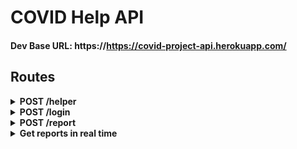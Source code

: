 # COVID Help API

#### Dev Base URL: https://https://covid-project-api.herokuapp.com/

## Routes

<details>
    <summary><b>POST /helper</b></summary>

    Query Params: none
    FormData:
        - group_name
        - representative
        - phone
        - password
        - locality (object of lat and lng)
        - social_service (optional)

    Registeration of social service groups/NGOs

</details>

<details>
    <summary><b>POST /login</b></summary>

    Query Params: none
    FormData:
        - phone
        - password

    Sign in of social service groups/NGOs

</details>

<details>
    <summary><b>POST /report</b></summary>

    Query Params: none
    FormData:
        - area_coordinates https://ibb.co/SsVvZYt
        - reported_by (name)
        - phone
        - helpType (description of help needed)

    Note: The `area_coordinates` property contains the lat lng of every point of the polygon. Make sure all the coordinates are of `Double` type

    Report a help

</details>

<details><summary><b>Get reports in real time</b></summary>
<p>

1. Initialize socket on the client

```javascript
let socket = io("https://https://covid-project-api.herokuapp.com/")
```

2. On getting the location of the device from the browser, emit an event to get new reports

```javascript
socket.emit("new_report", { lat: pos.lat, lng: pos.lng });
```

3. After submission of a new report, again emit an event for getting new reports

```javascript
socket.emit("new_report", { lat: pos.lat, lng: pos.lng });
```

4. Listen for new reports to be displayed onto the Google map

```javascript
socket.on("reports", data => {
    console.log(data);
    // => Report objects are received
});
```
</p>
</details>
